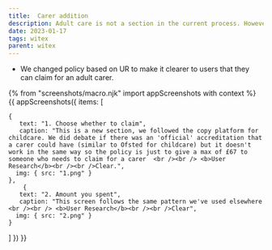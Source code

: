 ```yaml
---
title:  Carer addition
description: Adult care is not a section in the current process. However it seemed unfair to users to allow childcare but not adult care.
date: 2023-01-17
tags: witex
parent: witex
---
```


* We changed policy based on UR to make it clearer to users that they can claim for an adult carer.


<!-- ## User needs

<b>As a prosecuter </b>
I need to find a case<br />

<b>As a prosecuter </b>
I need to do the thing<br /> -->



{% from "screenshots/macro.njk" import appScreenshots with context %}
{{ appScreenshots({
  items: [

    {
       text: "1. Choose whether to claim",
       caption: "This is a new section, we followed the copy platform for childcare. We did debate if there was an 'official' accreditation that a carer could have (similar to Ofsted for childcare) but it doesn't work in the same way so the policy is just to give a max of £67 to someone who needs to claim for a carer  <br /><br /> <b>User Research</b><br /><br />Clear.",
      img: { src: "1.png" }
    },
        {
       text: "2. Amount you spent",
       caption: "This screen follows the same pattern we've used elsewhere  <br /><br /> <b>User Research</b><br /><br />Clear",
      img: { src: "2.png" }
    }
       
        
          
  ]
}) }}



<!-- ## User research -->